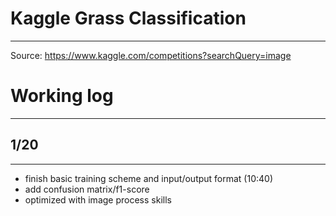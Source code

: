 # Kaggle Grass Classification
---
Source: https://www.kaggle.com/competitions?searchQuery=image


# Working log
---

## 1/20
---
* finish basic training scheme and input/output format (10:40)
* add confusion matrix/f1-score
* optimized with image process skills